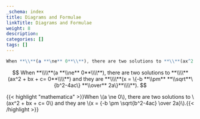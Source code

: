```yaml
---
_schema: index
title: Diagrams and Formulae
linkTitle: Diagrams and Formulae
weight: 8
description:
categories: []
tags: []
---
```

```mathematica
When **\\**(a **\ne** 0**\\**), there are two solutions to **\\**(ax^2 + bx + c= 0**\\**) and they are **\\**(x = {-b **\pm** **\sqrt**{b^2-4ac} **\over** 2a}**\\**).
```

```math

When **\\\\**(a **\\ne** 0**\\\\**), there are two solutions to **\\\\**(ax^2 + bx + c= 0**\\\\**) and they are **\\\\**(x = \{-b **\\pm** **\\sqrt**\{b^2-4ac\} **\\over** 2a\}**\\\\**).

```

{{< highlight "mathematica" >}}When \\(a \ne 0\\), there are two solutions to \\(ax^2 + bx + c= 0\\) and they are \\(x = {-b \pm \sqrt{b^2-4ac} \over 2a}\\).{{< /highlight >}}